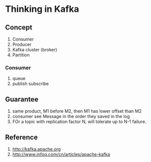 Thinking in Kafka
===
## Concept
1. Consumer 
2. Producer
3. Kafka cluster (broker)
4. Partition

### Consumer
1. queue
2. publish subscribe

## Guarantee
1. same product, M1 before M2, then M1 has lower offset than M2
2. consumer see Message in the order they saved in the log
3. FOr a topic with replication factor N, will tolerate up to N-1 failure.

## Reference
1. http://kafka.apache.org
2. http://www.infoq.com/cn/articles/apache-kafka
